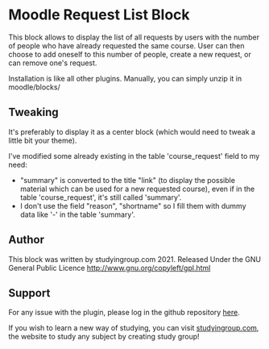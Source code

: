 # Moodle Request List Block 

This block allows to display the list of all requests by users with the number of people who have already requested the same course.
User can then choose to add oneself to this number of people, create a new request, or can remove one's request.

Installation is like all other plugins. 
Manually, you can simply unzip it in moodle/blocks/

Tweaking
--------
It's preferably to display it as a center block (which would need to tweak a little bit your theme).

I've modified some already existing in the table 'course_request' field to my need:
* "summary" is converted to the title "link" (to display the possible material which can be used for a new requested course), even if in the table 'course_request', it's still called 'summary'.
* I don't use the field "reason", "shortname" so I fill them with dummy data like '-' in the table 'summary'.

Author
------
This block was written by studyingroup.com 2021.
Released Under the GNU General Public Licence http://www.gnu.org/copyleft/gpl.html

Support
-------
For any issue with the plugin, please log in the github repository [here](https://github.com/studyingroup-com/moodle-block_requestlist/issues).

If you wish to learn a new way of studying, you can visit [studyingroup.com](https://studyingroup.com), the website to study any subject by creating study group!
